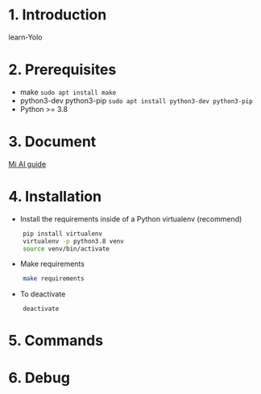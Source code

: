 # 1. Introduction
learn-Yolo

# 2. Prerequisites
- make ```sudo apt install make```
- python3-dev python3-pip ```sudo apt install python3-dev python3-pip```
- Python >= 3.8

# 3. Document
[Mi AI guide](https://www.miai.vn/2019/08/05/yolo-series-1-su-dung-yolo-de-nhan-dang-doi-tuong-trong-anh)

# 4. Installation
- Install the requirements inside of a Python virtualenv (recommend)
```BASH
    pip install virtualenv
    virtualenv -p python3.8 venv
    source venv/bin/activate
```

- Make requirements
```BASH
    make requirements
```

- To deactivate
```
    deactivate
```

# 5. Commands

# 6. Debug